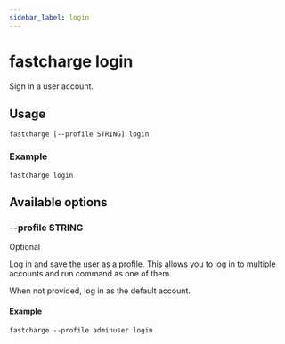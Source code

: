 ```yaml
---
sidebar_label: login
---
```


# fastcharge login

Sign in a user account.

## Usage

    fastcharge [--profile STRING] login

### Example

    fastcharge login


## Available options

### --profile STRING

Optional

Log in and save the user as a profile. This allows you to log in to multiple
accounts and run command as one of them.

When not provided, log in as the default account.

#### Example

    fastcharge --profile adminuser login

